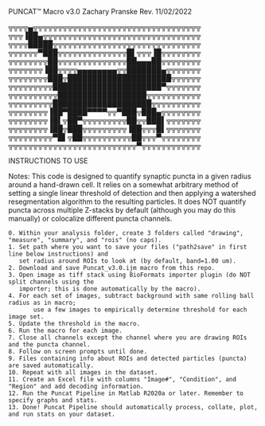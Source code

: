 PUNCAT™ Macro v3.0
Zachary Pranske
Rev. 11/02/2022

╦╦╦╦▄╦╦╦╦╦╦╦╦╦╦╦╦╦╦╦╦╦╦╦╦╦╦╦╦╦╦╦╦╦╦╦╦╦╦
╦╦╦▐██▄╦╦╦╦╦╦╦╦╦╦╦╦╦╦╦╦╦╦╦╦╦╦╦╦╦╦╦╦╦╦╦╦
╦╦╦╦█████╦╦╦╦╦╦╦╦╦╦╦╦╦╦╦╦╦╦╦╦╦╦╦╦╦╦╦╦╦╦
╦╦╦╦╦╦▀███╦╦╦╦╦╦╦╦╦╦╦╦╦╦█▌╦╦╦▐█╦╦╦╦╦╦╦╦
╦╦╦╦╦╦╦╦██╦╦╦╦╦╦╦╦╦╦╦╦╦╦██▄▄▄██╦╦╦╦╦╦╦╦
╦╦╦╦╦╦╦▐██╦╦╦╦▄▄▄▄▄▄▄▄╦╦███████▄╦╦╦╦╦╦╦
╦╦╦╦╦╦╦╦███╦█████████████████████╦╦╦╦╦╦
╦╦╦╦╦╦╦╦╦██████████████████████▀╦╦╦╦╦╦╦
╦╦╦╦╦╦╦╦╦╦██████████████████╦╦╦╦╦╦╦╦╦╦╦
╦╦╦╦╦╦╦╦╦████████████████████╦╦╦╦╦╦╦╦╦╦
╦╦╦╦╦╦╦╦▐██▀████▀▀▀▀╦╦▀███╦███▄╦╦╦╦╦╦╦╦
╦╦╦╦╦╦╦╦▐█▌╦██▀╦╦╦╦╦╦╦╦╦██╦╦███▌╦╦╦╦╦╦╦
╦╦╦╦╦╦╦╦▐██╦███╦╦╦╦╦╦╦╦╦▐██╦╦╦█▌╦╦╦╦╦╦╦
╦╦╦╦╦╦╦╦╦▀█▌╦██╦╦╦╦╦╦╦╦╦╦██╦╦╦▀╦╦╦╦╦╦╦╦
╦╦╦╦╦╦╦╦╦╦╦╦╦╦╦╦╦╦╦╦╦╦╦╦╦╦▀╦╦╦╦╦╦╦╦╦╦╦╦

INSTRUCTIONS TO USE

Notes: This code is designed to quantify synaptic puncta in a given radius around a hand-drawn cell. 
It relies on a somewhat arbitrary method of setting a single linear threshold of detection and then applying
a watershed resegmentation algorithm to the resulting particles. It does NOT quantify puncta 
across multiple Z-stacks by default (although you may do this manually) or colocalize different 
puncta channels.

    0. Within your analysis folder, create 3 folders called "drawing", "measure", "summary", and "rois" (no caps).
    1. Set path where you want to save your files ("path2save" in first line below instructions) and
	   set radius around ROIs to look at (by default, band=1.00 um).
    2. Download and save Puncat_v3.0.ijm macro from this repo.
    3. Open image as tiff stack using BioFormats importer plugin (do NOT split channels using the
	   importer; this is done automatically by the macro).
    4. For each set of images, subtract background with same rolling ball radius as in macro; 
           use a few images to empirically determine threshold for each image set.
    5. Update the threshold in the macro.
    6. Run the macro for each image.
    7. Close all channels except the channel where you are drawing ROIs and the puncta channel.
    8. Follow on screen prompts until done.
    9. Files containing info about ROIs and detected particles (puncta) are saved automatically.
    10. Repeat with all images in the dataset.
    11. Create an Excel file with columns "Image#", "Condition", and "Region" and add decoding information.
    12. Run the Puncat Pipeline in Matlab R2020a or later. Remember to specify graphs and stats.
    13. Done! Puncat Pipeline should automatically process, collate, plot, and run stats on your dataset.
    
